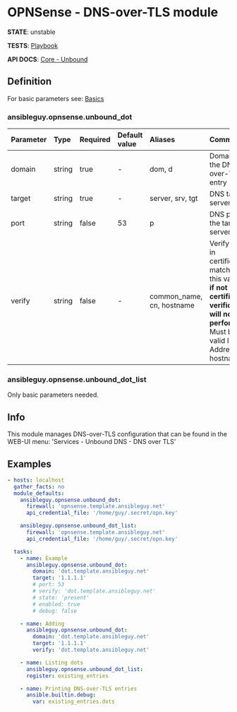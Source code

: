# OPNSense - DNS-over-TLS module

**STATE**: unstable

**TESTS**: [Playbook](https://github.com/ansibleguy/collection_opnsense/blob/stable/tests/unbound_dot.yml)

**API DOCS**: [Core - Unbound](https://docs.opnsense.org/development/api/core/unbound.html)

## Definition

For basic parameters see: [Basics](https://github.com/ansibleguy/collection_opnsense/blob/stable/docs/use_basic.md#definition)

### ansibleguy.opnsense.unbound_dot

| Parameter  | Type    | Required | Default value | Aliases                   | Comment                                                                                                                                                  |
|:-----------|:--------|:---------|:---------------|:--------------------------|:---------------------------------------------------------------------------------------------------------------------------------------------------------|
| domain     | string  | true     | -            | dom, d                    | Domain of the DNS-over-TLS entry                                                                                                                         |
| target   | string | true    | -            | server, srv, tgt          | DNS target server                                                                                                                                        |
| port | string     | false    | 53          | p                         | DNS port of the target server                                                                                                                            |
| verify | string  | false    | -             | common_name, cn, hostname | Verify if CN in certificate matches this value, **if not set - certificate verification will not be performed**! Must be a valid IP-Address or hostname. |

### ansibleguy.opnsense.unbound_dot_list

Only basic parameters needed.

## Info

This module manages DNS-over-TLS configuration that can be found in the WEB-UI menu: 'Services - Unbound DNS - DNS over TLS'

## Examples

```yaml
- hosts: localhost
  gather_facts: no
  module_defaults:
    ansibleguy.opnsense.unbound_dot:
      firewall: 'opnsense.template.ansibleguy.net'
      api_credential_file: '/home/guy/.secret/opn.key'

    ansibleguy.opnsense.unbound_dot_list:
      firewall: 'opnsense.template.ansibleguy.net'
      api_credential_file: '/home/guy/.secret/opn.key'

  tasks:
    - name: Example
      ansibleguy.opnsense.unbound_dot:
        domain: 'dot.template.ansibleguy.net'
        target: '1.1.1.1'
        # port: 53
        # verify: 'dot.template.ansibleguy.net'
        # state: 'present'
        # enabled: true
        # debug: false

    - name: Adding
      ansibleguy.opnsense.unbound_dot:
        domain: 'dot.template.ansibleguy.net'
        target: '1.1.1.1'
        verify: 'dot.template.ansibleguy.net'

    - name: Listing dots
      ansibleguy.opnsense.unbound_dot_list:
      register: existing_entries

    - name: Printing DNS-over-TLS entries
      ansible.builtin.debug:
        var: existing_entries.dots
```
